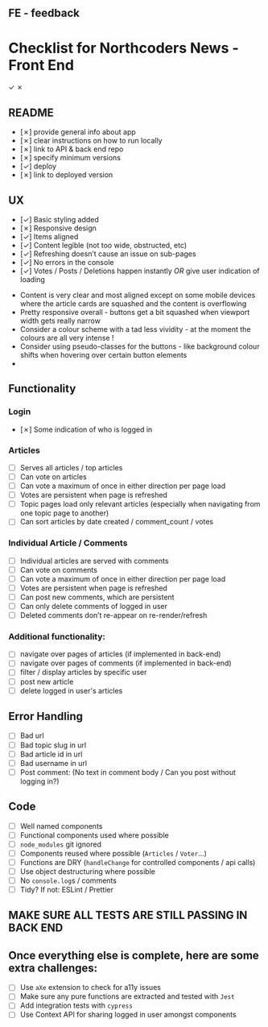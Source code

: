 ## FE - feedback

# Checklist for Northcoders News - Front End
✓
✗


## README

- [✗] provide general info about app
- [✗] clear instructions on how to run locally
- [✗] link to API & back end repo
- [✗] specify minimum versions
- [✓] deploy
- [✗] link to deployed version

## UX

- [✓] Basic styling added
- [✗] Responsive design
- [✓] Items aligned
- [✓] Content legible (not too wide, obstructed, etc)
- [✓] Refreshing doesn’t cause an issue on sub-pages
- [✓] No errors in the console
- [✓] Votes / Posts / Deletions happen instantly _OR_ give user indication of loading

* Content is very clear and most aligned except on some mobile devices where the article cards are squashed and the content is overflowing
* Pretty responsive overall - buttons get a bit squashed when viewport width gets really narrow
* Consider a colour scheme with a tad less vividity - at the moment the colours are all very intense !
* Consider using pseudo-classes for the buttons - like background colour shifts when hovering over certain button elements
* 


## Functionality

### Login

- [✗] Some indication of who is logged in

### Articles

- [ ] Serves all articles / top articles
- [ ] Can vote on articles
- [ ] Can vote a maximum of once in either direction per page load
- [ ] Votes are persistent when page is refreshed
- [ ] Topic pages load only relevant articles (especially when navigating from one topic page to another)
- [ ] Can sort articles by date created / comment_count / votes

### Individual Article / Comments

- [ ] Individual articles are served with comments
- [ ] Can vote on comments
- [ ] Can vote a maximum of once in either direction per page load
- [ ] Votes are persistent when page is refreshed
- [ ] Can post new comments, which are persistent
- [ ] Can only delete comments of logged in user
- [ ] Deleted comments don’t re-appear on re-render/refresh

### Additional functionality:

- [ ] navigate over pages of articles (if implemented in back-end)
- [ ] navigate over pages of comments (if implemented in back-end)
- [ ] filter / display articles by specific user
- [ ] post new article
- [ ] delete logged in user's articles

## Error Handling

- [ ] Bad url
- [ ] Bad topic slug in url
- [ ] Bad article id in url
- [ ] Bad username in url
- [ ] Post comment: (No text in comment body / Can you post without logging in?)

## Code

- [ ] Well named components
- [ ] Functional components used where possible
- [ ] `node_modules` git ignored
- [ ] Components reused where possible (`Articles` / `Voter`...)
- [ ] Functions are DRY (`handleChange` for controlled components / api calls)
- [ ] Use object destructuring where possible
- [ ] No `console.log`s / comments
- [ ] Tidy? If not: ESLint / Prettier

## MAKE SURE ALL TESTS ARE STILL PASSING IN BACK END

## Once everything else is complete, here are some extra challenges:

- [ ] Use `aXe` extension to check for a11y issues
- [ ] Make sure any pure functions are extracted and tested with `Jest`
- [ ] Add integration tests with `cypress`
- [ ] Use Context API for sharing logged in user amongst components
